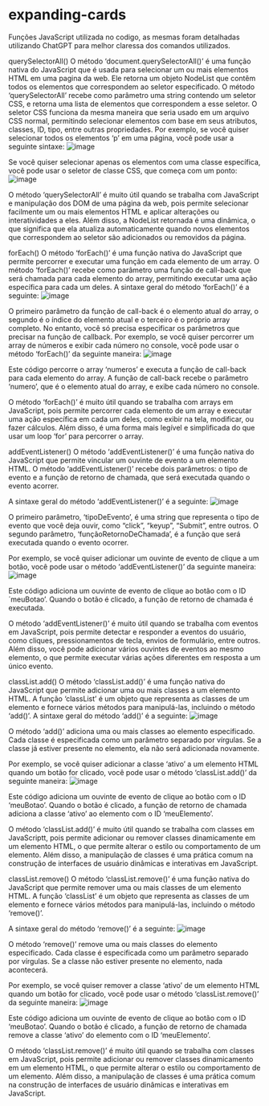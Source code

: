 # expanding-cards

Funções JavaScript utilizada no codigo, as mesmas foram detalhadas utilizando ChatGPT para melhor claressa dos comandos utilizados.

querySelectorAll()
O método ‘document.querySelectorAll()’ é uma função nativa do JavaScript que é usada para selecionar um ou mais elementos HTML em uma pagina da web. Ele retorna um objeto NodeList que contêm todos os elementos que correspondem ao seletor especificado.
O método ‘querySelectorAll’ recebe como parâmetro uma string contendo um seletor CSS, e retorna uma lista de elementos que correspondem a esse seletor. O seletor CSS funciona da mesma maneira que seria usado em um arquivo CSS normal, permitindo selecionar elementos com base em seus atributos, classes, ID, tipo, entre outras propriedades.
Por exemplo, se você quiser selecionar todos os elementos ‘p’ em uma página, você pode usar a seguinte sintaxe:
 ![image](https://user-images.githubusercontent.com/85650989/219820365-5e18382a-3230-459c-8b9a-e1a845000e03.png)


Se você quiser selecionar apenas os elementos com uma classe específica, você pode usar o seletor de classe CSS, que começa com um ponto:
![image](https://user-images.githubusercontent.com/85650989/219820403-ea6f4573-967d-498f-8780-a8b2dc1b7379.png)

 
O método ‘querySelectorAll’ é muito útil quando se trabalha com JavaScript e manipulação dos DOM de uma página da web, pois permite selecionar facilmente um ou mais elementos HTML e aplicar alterações ou interatividades a eles. Além disso, a NodeList retornada é uma dinâmica, o que significa que ela atualiza automaticamente quando novos elementos que correspondem ao seletor são adicionados ou removidos da página.

forEach()
O método ‘forEach()’  é uma função nativa do JavaScript que permite percorrer e executar uma função em cada elemento de um array. O método ‘forEach()’ recebe como parâmetro uma função de call-back que será chamada para cada elemento do array, permitindo executar uma ação específica para cada um deles. A sintaxe geral do método ‘forEach()’ é a seguinte:
 ![image](https://user-images.githubusercontent.com/85650989/219820420-c1bcfec5-9f0c-4ebc-bac2-d494238b031f.png)


O primeiro parâmetro da função de call-back é o elemento atual do array, o segundo é o índice do elemento atual e o terceiro é o próprio array completo. No entanto, você só precisa especificar os parâmetros que precisar na função de callback.
Por exemplo, se você quiser percorrer um array de números e exibir cada número no console, você pode usar o método ‘forEach()’ da seguinte maneira:
![image](https://user-images.githubusercontent.com/85650989/219820430-3985515f-b9de-4d3a-9a4a-dda340356e5e.png)

 

Este código percorre o array ‘numeros’ e executa a função de call-back para cada elemento do array. A função de call-back recebe o parâmetro ‘numero’, que é o elemento atual do array, e exibe cada número no console.

O método ‘forEach()’ é muito útil quando se trabalha com arrays em JavaScript, pois permite percorrer cada elemento de um array e executar uma ação específica em cada um deles, como exibir na  tela, modificar, ou fazer cálculos. Além disso, é uma forma mais legível e simplificada do que usar um loop ‘for’ para percorrer o array.

addEventListener()
O método ‘addEventListener()’ é uma função nativa do JavaScript que permite vincular um ouvinte de evento a um elemento HTML. O método ‘addEventListener()’ recebe dois parâmetros: o tipo de evento e a função de retorno de chamada, que será executada quando o evento acorrer.

A sintaxe geral do método ‘addEventListener()’ é a seguinte:
 ![image](https://user-images.githubusercontent.com/85650989/219820443-d27aafef-361a-41c2-b457-485332e66b5c.png)


O primeiro parâmetro, ‘tipoDeEvento’, é uma string que representa o tipo de evento que você deja ouvir, como “click”, “keyup”, “Submit”, entre outros. O segundo parâmetro, ‘funçãoRetornoDeChamada’, é a função que será executada quando o evento ocorrer.

Por exemplo, se você quiser adicionar um ouvinte de evento de clique a um botão, você pode usar o método ‘addEventListener()’ da seguinte maneira:
 ![image](https://user-images.githubusercontent.com/85650989/219820474-d5b7724e-7e2c-4b8f-bb85-c0735276f11b.png)


Este código adiciona um ouvinte de evento de clique ao botão com o ID ´meuBotao’.
Quando o botão é clicado, a função de retorno de chamada é executada.

O método ‘addEventListener()’ é muito útil quando se trabalha com eventos em JavaScript, pois permite detectar e responder  a eventos do usuário, como cliques, pressionamentos de tecla, envios de formulário, entre outros. Além disso, você pode adicionar vários ouvintes de eventos ao mesmo elemento, o que permite executar várias ações diferentes em resposta a um único evento.

classList.add()
O método ‘classList.add()’ é uma função nativa do JavaScript que permite adicionar uma ou mais classes a um elemento HTML. A função ‘classList’ é um objeto que representa as classes de um elemento e fornece vários métodos para manipulá-las, incluindo o método ‘add()’.
A sintaxe geral do método ‘add()’ é a seguinte:
 ![image](https://user-images.githubusercontent.com/85650989/219820507-cb02230a-af0a-4353-86cf-06b290ad8eb9.png)


O método ‘add()’ adiciona uma ou mais classes ao elemento especificado. Cada classe é especificada como um parâmetro separado por vírgulas. Se a classe já estiver presente no elemento, ela não será adicionada novamente.

Por exemplo, se você quiser adicionar a classe ‘ativo’ a um elemento HTML quando um botão for clicado, você pode usar o método ‘classList.add()’ da seguinte maneira:
 ![image](https://user-images.githubusercontent.com/85650989/219820525-5036ccc1-7909-403e-8eff-7e056a5d42fd.png)

Este código adiciona um ouvinte de evento de clique ao botão com o ID ‘meuBotao’. Quando o botão é clicado, a função de retorno de chamada adiciona a classe ‘ativo’ ao elemento com o ID ‘meuElemento’.

O método ‘classList.add()’ é muito útil quando se trabalha com classes em JavaScriptt, pois permite adicionar ou remover classes dinamicamente em um elemento HTML, o que permite alterar o estilo ou comportamento de um elemento. Além disso, a manipulação de classes é uma prática comum na construção de interfaces de usuário dinâmicas e interativas em JavaScript.

classList.remove()
O método ‘classList.remove()’ é uma função nativa do JavaScript que permite remover uma ou mais classes de um elemento HTML. A função ‘classList’ é um objeto que representa as classes de um elemento e fornece vários métodos para manipulá-las, incluindo o método ‘remove()’.

A sintaxe geral do método ‘remove()’ é a seguinte:
 ![image](https://user-images.githubusercontent.com/85650989/219820543-d0cb9374-e7ad-4fa2-a0b1-f151529bc6b3.png)


O método ‘remove()’ remove uma ou mais classes do elemento especificado. Cada classe é especificada como um parâmetro separado por vírgulas. Se a classe não estiver presente no elemento, nada acontecerá.

Por exemplo, se você quiser remover a classe ‘ativo’ de um elemento HTML quando um botão for clicado, você pode usar o método ‘classList.remove()’ da seguinte maneira:
 ![image](https://user-images.githubusercontent.com/85650989/219820565-0e7221f2-7061-49a9-bfcd-1ab23f449649.png)

Este código adiciona um ouvinte de evento de clique ao botão com o ID ‘meuBotao’.
Quando o botão é clicado, a função de retorno de chamada remove a classe ‘ativo’ do elemento com o ID ‘meuElemento’.

O método ‘classList.remove()’ é muito útil quando se trabalha com classes em JavaScript, pois permite adicionar ou remover classes dinamicamento em um elemento HTML, o que permite alterar o estilo ou comportamento de um elemento. Além disso, a manipulação de classes é uma prática comum na construção de interfaces de usuário dinâmicas e interativas em JavaScript.
